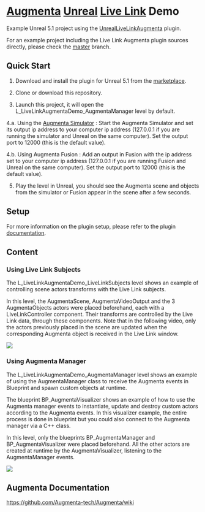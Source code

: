 # [Augmenta](https://www.augmenta-tech.com) [Unreal](https://www.unrealengine.com) [Live Link](https://docs.unrealengine.com/5.1/en-US/live-link-in-unreal-engine/) Demo

Example Unreal 5.1 project using the [UnrealLiveLinkAugmenta](https://www.unrealengine.com/marketplace/en-US/product/live-link-augmenta) plugin.

For an example project including the Live Link Augmenta plugin sources directly, please check the [master](https://github.com/Augmenta-tech/UnrealLiveLinkAugmenta-Demo/tree/master) branch.

## Quick Start

1. Download and install the plugin for Unreal 5.1 from the [marketplace](https://www.unrealengine.com/marketplace/en-US/product/live-link-augmenta).

2. Clone or download this repository.

3. Launch this project, it will open the L_LiveLinkAugmentaDemo_AugmentaManager level by default.

4.a. Using the [Augmenta Simulator](https://github.com/Augmenta-tech/Augmenta-Simulator/releases) : Start the Augmenta Simulator and set its output ip address to your computer ip address (127.0.0.1 if you are running the simulator and Unreal on the same computer). Set the output port to 12000 (this is the default value).

4.b. Using Augmenta Fusion : Add an output in Fusion with the ip address set to your computer ip address (127.0.0.1 if you are running Fusion and Unreal on the same computer). Set the output port to 12000 (this is the default value).

5. Play the level in Unreal, you should see the Augmenta scene and objects from the simulator or Fusion appear in the scene after a few seconds.

## Setup

For more information on the plugin setup, please refer to the plugin [documentation](https://github.com/Augmenta-tech/UnrealLiveLinkAugmenta/blob/main/README.md).

## Content

### Using Live Link Subjects

The L_LiveLinkAugmentaDemo_LiveLinkSubjects level shows an example of controlling scene actors transforms with the Live Link subjects.

In this level, the AugmentaScene, AugmentaVideoOutput and the 3 AugmentaObjects actors were placed beforehand, each with a LiveLinkController component. Their transforms are controlled by the Live Link data, through these components. Note that in the following video, only the actors previously placed in the scene are updated when the corresponding Augmenta object is received in the Live Link window.

![](https://github.com/Augmenta-tech/UnrealLiveLinkAugmenta-Demo/blob/master/Resources/Documentation/Images/LiveLinkSubjectsAnimation.gif)

### Using Augmenta Manager

The L_LiveLinkAugmentaDemo_AugmentaManager level shows an example of using the AugmentaManager class to receive the Augmenta events in Blueprint and spawn custom objects at runtime.

The blueprint BP_AugmentaVisualizer shows an example of how to use the Augmenta manager events to instantiate, update and destroy custom actors according to the Augmenta events. In this visualizer example, the entire process is done in blueprint but you could also connect to the Augmenta manager via a C++ class.

In this level, only the blueprints BP_AugmentaManager and BP_AugmentaVisualizer were placed beforehand. All the other actors are created at runtime by the AugmentaVisualizer, listening to the AugmentaManager events.

![](https://github.com/Augmenta-tech/UnrealLiveLinkAugmenta-Demo/blob/master/Resources/Documentation/Images/AugmentaManagerAnimation.gif)

Augmenta Documentation
-------------

https://github.com/Augmenta-tech/Augmenta/wiki
